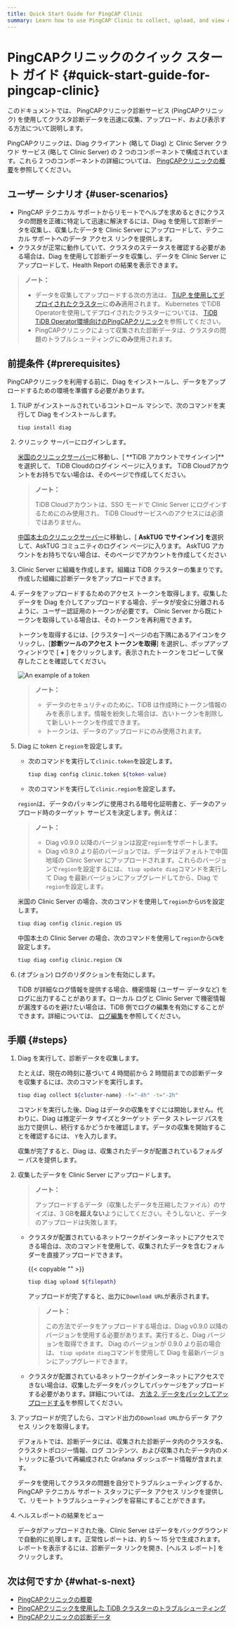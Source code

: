 ```yaml
---
title: Quick Start Guide for PingCAP Clinic
summary: Learn how to use PingCAP Clinic to collect, upload, and view cluster diagnosis data quickly.
---
```


# PingCAPクリニックのクイック スタート ガイド {#quick-start-guide-for-pingcap-clinic}

このドキュメントでは、 PingCAPクリニック診断サービス (PingCAPクリニック) を使用してクラスタ診断データを迅速に収集、アップロード、および表示する方法について説明します。

PingCAPクリニックは、Diag クライアント (略して Diag) と Clinic Server クラウド サービス (略して Clinic Server) の 2 つのコンポーネントで構成されています。これら 2 つのコンポーネントの詳細については、 [PingCAPクリニックの概要](/clinic/clinic-introduction.md)を参照してください。

## ユーザー シナリオ {#user-scenarios}

-   PingCAP テクニカル サポートからリモートでヘルプを求めるときにクラスタの問題を正確に特定して迅速に解決するには、Diag を使用して診断データを収集し、収集したデータを Clinic Server にアップロードして、テクニカル サポートへのデータ アクセス リンクを提供します。
-   クラスタが正常に動作していて、クラスタのステータスを確認する必要がある場合は、Diag を使用して診断データを収集し、データを Clinic Server にアップロードして、Health Report の結果を表示できます。

> **ノート：**
>
> -   データを収集してアップロードする次の方法は、 [TiUP を使用してデプロイされたクラスター](/production-deployment-using-tiup.md)に**のみ**適用されます。 Kubernetes でTiDB Operatorを使用してデプロイされたクラスターについては、 [TiDB TiDB Operator環境向けのPingCAPクリニック](https://docs.pingcap.com/tidb-in-kubernetes/stable/clinic-user-guide)を参照してください。
> -   PingCAPクリニックによって収集された診断データは、クラスタの問題のトラブルシューティングに**のみ**使用されます。

## 前提条件 {#prerequisites}

PingCAPクリニックを利用する前に、Diag をインストールし、データをアップロードするための環境を準備する必要があります。

1.  TiUP がインストールされているコントロール マシンで、次のコマンドを実行して Diag をインストールします。

    ```bash
    tiup install diag
    ```

2.  クリニック サーバーにログインします。

    <SimpleTab groupId="clinicServer">
     <div label="Clinic Server in the US" value="clinic-us">

    [米国のクリニックサーバー](https://clinic.pingcap.com)に移動し、[ **TiDB アカウントでサインイン]**を選択して、 TiDB Cloudのログイン ページに入ります。 TiDB Cloudアカウントをお持ちでない場合は、そのページで作成してください。

    > **ノート：**
    >
    > TiDB Cloudアカウントは、SSO モードで Clinic Server にログインするためにのみ使用され、 TiDB Cloudサービスへのアクセスには必須ではありません。

    </div>

    <div label="Clinic Server in the Chinese mainland" value="clinic-cn">

    [中国本土のクリニックサーバー](https://clinic.pingcap.com.cn)に移動し、[ **AskTUG でサインイン] を**選択して、AskTUG コミュニティのログイン ページに入ります。 AskTUG アカウントをお持ちでない場合は、そのページでアカウントを作成してください

    </div>
     </SimpleTab>

3.  Clinic Server に組織を作成します。組織は TiDB クラスターの集まりです。作成した組織に診断データをアップロードできます。

4.  データをアップロードするためのアクセス トークンを取得します。収集したデータを Diag を介してアップロードする場合、データが安全に分離されるように、ユーザー認証用のトークンが必要です。 Clinic Server から既にトークンを取得している場合は、そのトークンを再利用できます。

    トークンを取得するには、[クラスター] ページの右下隅にあるアイコンをクリックし、[**診断ツールのアクセス トークンを取得**] を選択し、ポップアップ ウィンドウで [ <strong>+</strong> ] をクリックします。表示されたトークンをコピーして保存したことを確認してください。

    ![An example of a token](/media/clinic-get-token.png)

    > **ノート：**
    >
    > -   データのセキュリティのために、TiDB は作成時にトークン情報のみを表示します。情報を紛失した場合は、古いトークンを削除して新しいトークンを作成できます。
    > -   トークンは、データのアップロードにのみ使用されます。

5.  Diag に token と`region`を設定します。

    -   次のコマンドを実行して`clinic.token`を設定します。

        ```bash
        tiup diag config clinic.token ${token-value}
        ```

    -   次のコマンドを実行して`clinic.region`を設定します。

    `region`は、データのパッキングに使用される暗号化証明書と、データのアップロード時のターゲット サービスを決定します。例えば：

    > **ノート：**
    >
    > -   Diag v0.9.0 以降のバージョンは設定`region`をサポートします。
    > -   Diag v0.9.0 より前のバージョンでは、データはデフォルトで中国地域の Clinic Server にアップロードされます。これらのバージョンで`region`を設定するには、 `tiup update diag`コマンドを実行して Diag を最新バージョンにアップグレードしてから、Diag で`region`を設定します。

    <SimpleTab groupId="clinicServer">
     <div label="Clinic Server in the US" value="clinic-us">

    米国の Clinic Server の場合、次のコマンドを使用して`region`から`US`を設定します。

    ```bash
    tiup diag config clinic.region US
    ```

    </div>
     <div label="Clinic Server in the Chinese mainland" value="clinic-cn">

    中国本土の Clinic Server の場合、次のコマンドを使用して`region`から`CN`を設定します。

    ```bash
    tiup diag config clinic.region CN
    ```

    </div>

    </SimpleTab>

6.  (オプション) ログのリダクションを有効にします。

    TiDB が詳細なログ情報を提供する場合、機密情報 (ユーザー データなど) をログに出力することがあります。ローカル ログと Clinic Server で機密情報が漏洩するのを避けたい場合は、TiDB 側でログの編集を有効にすることができます。詳細については、 [ログ編集](/log-redaction.md#log-redaction-in-tidb-side)を参照してください。

## 手順 {#steps}

1.  Diag を実行して、診断データを収集します。

    たとえば、現在の時刻に基づいて 4 時間前から 2 時間前までの診断データを収集するには、次のコマンドを実行します。

    ```bash
    tiup diag collect ${cluster-name} -f="-4h" -t="-2h"
    ```

    コマンドを実行した後、Diag はデータの収集をすぐには開始しません。代わりに、Diag は推定データ サイズとターゲット データ ストレージ パスを出力で提供し、続行するかどうかを確認します。データの収集を開始することを確認するには、 `Y`を入力します。

    収集が完了すると、Diag は、収集されたデータが配置されているフォルダー パスを提供します。

2.  収集したデータを Clinic Server にアップロードします。

    > **ノート：**
    >
    > アップロードするデータ（収集したデータを圧縮したファイル）のサイズは、3 GB**を超えない**ようにしてください。そうしないと、データのアップロードは失敗します。

    -   クラスタが配置されているネットワークがインターネットにアクセスできる場合は、次のコマンドを使用して、収集されたデータを含むフォルダーを直接アップロードできます。

        {{< copyable "" >}}

        ```bash
        tiup diag upload ${filepath}
        ```

        アップロードが完了すると、出力に`Download URL`が表示されます。

        > **ノート：**
        >
        > この方法でデータをアップロードする場合は、Diag v0.9.0 以降のバージョンを使用する必要があります。実行すると、Diag バージョンを取得できます。 Diag のバージョンが 0.9.0 より前の場合は、 `tiup update diag`コマンドを使用して Diag を最新バージョンにアップグレードできます。

    -   クラスタが配置されているネットワークがインターネットにアクセスできない場合は、収集したデータをパックしてパッケージをアップロードする必要があります。詳細については、 [方法 2. データをパックしてアップロードする](/clinic/clinic-user-guide-for-tiup.md#method-2-pack-and-upload-data)を参照してください。

3.  アップロードが完了したら、コマンド出力の`Download URL`からデータ アクセス リンクを取得します。

    デフォルトでは、診断データには、収集された診断データ内のクラスタ名、クラスタトポロジー情報、ログ コンテンツ、および収集されたデータ内のメトリックに基づいて再編成された Grafana ダッシュボード情報が含まれます。

    データを使用してクラスタの問題を自分でトラブルシューティングするか、PingCAP テクニカル サポート スタッフにデータ アクセス リンクを提供して、リモート トラブルシューティングを容易にすることができます。

4.  ヘルスレポートの結果をビュー

    データがアップロードされた後、Clinic Server はデータをバックグラウンドで自動的に処理します。正常性レポートは、約 5 ～ 15 分で生成されます。レポートを表示するには、診断データ リンクを開き、[ヘルス レポート] をクリックします。

## 次は何ですか {#what-s-next}

-   [PingCAPクリニックの概要](/clinic/clinic-introduction.md)
-   [PingCAPクリニックを使用した TiDB クラスターのトラブルシューティング](/clinic/clinic-user-guide-for-tiup.md)
-   [PingCAPクリニックの診断データ](/clinic/clinic-data-instruction-for-tiup.md)
